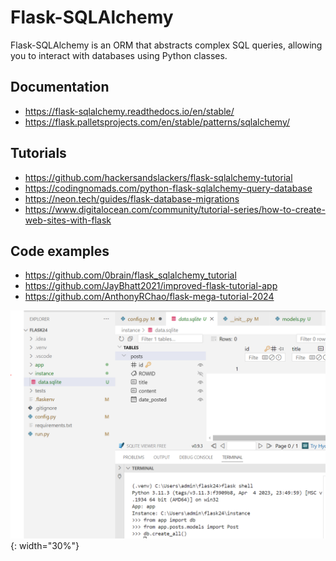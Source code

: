 # Flask-SQLAlchemy
Flask-SQLAlchemy is an ORM that abstracts complex SQL queries, allowing you to interact with databases using Python classes.

## Documentation
- https://flask-sqlalchemy.readthedocs.io/en/stable/
- https://flask.palletsprojects.com/en/stable/patterns/sqlalchemy/

## Tutorials
- https://github.com/hackersandslackers/flask-sqlalchemy-tutorial
- https://codingnomads.com/python-flask-sqlalchemy-query-database
- https://neon.tech/guides/flask-database-migrations
- https://www.digitalocean.com/community/tutorial-series/how-to-create-web-sites-with-flask

## Code examples
- https://github.com/0brain/flask_sqlalchemy_tutorial
- https://github.com/JayBhatt2021/improved-flask-tutorial-app
- https://github.com/AnthonyRChao/flask-mega-tutorial-2024

![Alt text](app/static/images/sqla.png){: width="30%"}
